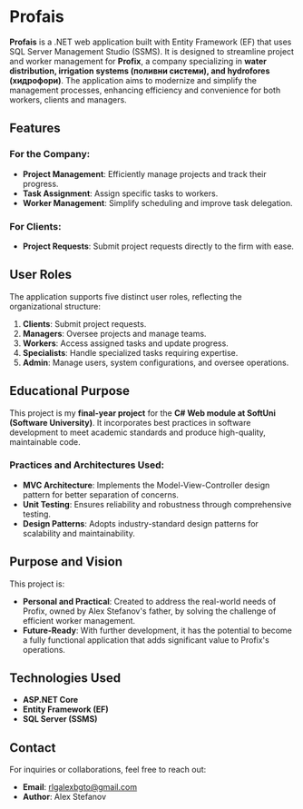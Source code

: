# Profais

**Profais** is a .NET web application built with Entity Framework (EF) that uses SQL Server Management Studio (SSMS). It is designed to streamline project and worker management for **Profix**, a company specializing in **water distribution, irrigation systems (поливни системи), and hydrofores (хидрофори)**. The application aims to modernize and simplify the management processes, enhancing efficiency and convenience for both workers, clients and managers.

## Features

### For the Company:
- **Project Management**: Efficiently manage projects and track their progress.
- **Task Assignment**: Assign specific tasks to workers.
- **Worker Management**: Simplify scheduling and improve task delegation.

### For Clients:
- **Project Requests**: Submit project requests directly to the firm with ease.

## User Roles

The application supports five distinct user roles, reflecting the organizational structure:
1. **Clients**: Submit project requests.
2. **Managers**: Oversee projects and manage teams.
3. **Workers**: Access assigned tasks and update progress.
4. **Specialists**: Handle specialized tasks requiring expertise.
5. **Admin**: Manage users, system configurations, and oversee operations.

## Educational Purpose

This project is my **final-year project** for the **C# Web module at SoftUni (Software University)**. It incorporates best practices in software development to meet academic standards and produce high-quality, maintainable code. 

### Practices and Architectures Used:
- **MVC Architecture**: Implements the Model-View-Controller design pattern for better separation of concerns.
- **Unit Testing**: Ensures reliability and robustness through comprehensive testing.
- **Design Patterns**: Adopts industry-standard design patterns for scalability and maintainability.

## Purpose and Vision

This project is:
- **Personal and Practical**: Created to address the real-world needs of Profix, owned by Alex Stefanov's father, by solving the challenge of efficient worker management.
- **Future-Ready**: With further development, it has the potential to become a fully functional application that adds significant value to Profix's operations.

## Technologies Used

- **ASP.NET Core**
- **Entity Framework (EF)**
- **SQL Server (SSMS)**

## Contact

For inquiries or collaborations, feel free to reach out:

- **Email**: rlgalexbgto@gmail.com
- **Author**: Alex Stefanov
